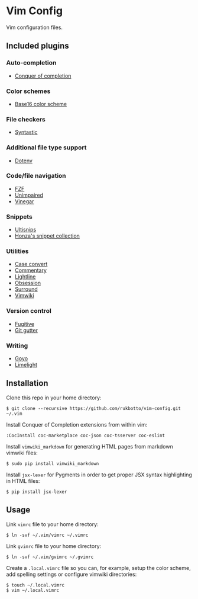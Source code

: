 # Vim Config

Vim configuration files.

## Included plugins

### Auto-completion

- [Conquer of completion](https://github.com/neoclide/coc.nvim)

### Color schemes

- [Base16 color scheme](https://github.com/chriskempson/base16-vim)

### File checkers

- [Syntastic](https://github.com/vim-syntastic/syntastic)

### Additional file type support

- [Dotenv](https://github.com/tpope/vim-dotenv)

### Code/file navigation

- [FZF](https://github.com/junegunn/fzf.vim)
- [Unimpaired](https://github.com/tpope/vim-unimpaired)
- [Vinegar](https://github.com/tpope/vim-vinegar)

### Snippets

- [Ultisnips](https://github.com/SirVer/ultisnips)
- [Honza's snippet collection](https://github.com/honza/vim-snippets)

### Utilities

- [Case convert](https://github.com/chiedo/vim-case-convert)
- [Commentary](https://github.com/tpope/vim-commentary)
- [Lightline](https://github.com/itchyny/lightline.vim)
- [Obsession](https://github.com/tpope/vim-obsession)
- [Surround](https://github.com/tpope/vim-surround)
- [Vimwiki](https://github.com/vimwiki/vimwiki)

### Version control

- [Fugitive](https://github.com/tpope/vim-fugitive)
- [Git gutter](https://github.com/airblade/vim-gitgutter)

### Writing

- [Goyo](https://github.com/junegunn/goyo.vim)
- [Limelight](https://github.com/junegunn/limelight.vim)

## Installation

Clone this repo in your home directory:

```
$ git clone --recursive https://github.com/rukbotto/vim-config.git ~/.vim
```

Install Conquer of Completion extensions from within vim:

```
:CocInstall coc-marketplace coc-json coc-tsserver coc-eslint
```

Install `vimwiki_markdown` for generating HTML pages from markdown vimwiki files:

```
$ sudo pip install vimwiki_markdown
```

Install `jsx-lexer` for Pygments in order to get proper JSX syntax highlighting in HTML files:

```
$ pip install jsx-lexer
```

## Usage

Link `vimrc` file to your home directory:

```
$ ln -svf ~/.vim/vimrc ~/.vimrc
```

Link `gvimrc` file to your home directory:

```
$ ln -svf ~/.vim/gvimrc ~/.gvimrc
```

Create a `.local.vimrc` file so you can, for example, setup the color scheme, add spelling settings or configure vimwiki directories:

```
$ touch ~/.local.vimrc
$ vim ~/.local.vimrc
```

